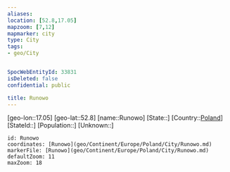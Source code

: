 ```yaml
---
aliases: 
location: [52.8,17.05]
mapzoom: [7,12] 
mapmarker: city 
type: City
tags:
- geo/City


SpocWebEntityId: 33831
isDeleted: false
confidential: public

title: Runowo
---
```

[geo-lon::17.05]
[geo-lat::52.8]
[name::Runowo]
[State::]
[Country::[Poland](geo/Continent/Europe/Poland.md)]
[StateId::]
[Population::]
[Unknown::]


```leaflet
id: Runowo
coordinates: [Runowo](geo/Continent/Europe/Poland/City/Runowo.md)
markerFile: [Runowo](geo/Continent/Europe/Poland/City/Runowo.md)
defaultZoom: 11 
maxZoom: 18
```


